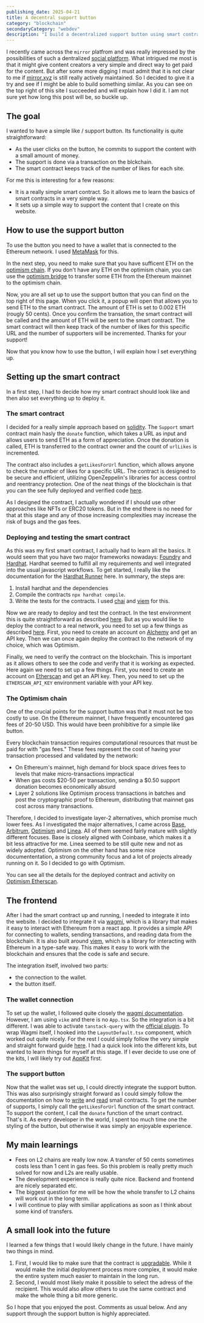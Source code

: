 ```yaml
---
publishing_date: 2025-04-21
title: A decentral support button
category: "blockchain"
secondaryCategory: "webdev"
description: "I build a decentralized support button using smart contracts for direct content monetization. Learn how blockchain enables transparent micro-payments without platform intermediaries."
---
```


I recently came across the `mirror` platfrom and was really impressed by the possibilities of such a dentralized [social platform](4). What intrigued me most is that it might give content creators a very simple and direct way to get paid for the content. But after some more digging I must admit that it is not clear to me if [mirror.xyz](https://mirror.xyz/) is still really actively maintained. So I decided to give it a try and see if I might be able to build something similar. As you can see on the top right of this site I succeeded and will explain how I did it. I am not sure yet how long this post will be, so buckle up.

## The goal

I wanted to have a simple like / support button. Its functionality is quite straightforward:

- As the user clicks on the button, he commits to support the content with a small amount of money.
- The support is done via a transaction on the blckchain.
- The smart contract keeps track of the number of likes for each site.

For me this is interesting for a few reasons:

- It is a really simple smart contract. So it allows me to learn the basics of smart contracts in a very simple way.
- It sets up a simple way to support the content that I create on this website.

## How to use the support button

To use the button you need to have a wallet that is connected to the Ethereum network. I used [MetaMask](https://metamask.io/) for this.

In the next step, you need to make sure that you have sufficent ETH on the [optimism chain](https://www.optimism.io). If you don't have any ETH on the optimism chain, you can use the [optimism bridge](https://app.optimism.io/bridge) to transfer some ETH from the Ethereum mainnet to the optimism chain.

Now, you are all set up to use the support button that you can find on the top right of this page. When you click it, a popup will open that allows you to send ETH to the smart contract. The amount of ETH is set to 0.002 ETH (rougly 50 cents). Once you confirm the transation, the smart contract will be called and the amount of ETH will be sent to the smart contract. The smart contract will then keep track of the number of likes for this specific URL and the number of supporters will be incremented. Thanks for your support!

Now that you know how to use the button, I will explain how I set everything up.

## Setting up the smart contract

In a first step, I had to decide how my smart contract should look like and then also set everything up to deploy it.

### The smart contract

I decided for a really simple approach based on [solidity](https://soliditylang.org/). The `Support` smart contract main hasly the `donate` function, which takes a URL as input and allows users to send ETH as a form of appreciation. Once the donation is called, ETH is transferred to the contract owner and the count of `urlLikes` is incremented.

The contract also includes a `getLikesForUrl` function, which allows anyone to check the number of likes for a specific URL. The contract is designed to be secure and efficient, utilizing OpenZeppelin's libraries for access control and reentrancy protection. One of the neat things of the blockchain is that you can the see fully deployed and verified code [here](https://optimistic.etherscan.io/address/0x314b07fbd33a7343479e99e6682d5ee1da7f17c1#code#F1#L1).

As I designed the contract, I actually wondered if I should use other approaches like NFTs or ERC20 tokens. But in the end there is no need for that at this stage and any of those increasing complexities may increase the risk of bugs and the gas fees.

### Deploying and testing the smart contract

As this was my first smart contract, I actually had to learn all the basics. It would seem that you have two major frameworks nowadays: [Foundry](https://book.getfoundry.sh/) and [Hardhat](https://hardhat.org/). Hardhat seemed to fulfill all my requirements and well integrated into the usual javascript workflows. To get started, I really like the documentation for the [Hardhat Runner](https://hardhat.org/hardhat-runner/docs/guides/compile-contracts) here. In summary, the steps are:

1. Install hardhat and the dependencies
2. Compile the contracts `npx hardhat compile`.
3. Write the tests for the contracts. I used [chai](https://www.chaijs.com/) and [viem](https://hardhat.org/hardhat-runner/docs/advanced/using-viem) for this.

Now we are ready to deploy and test the contract. In the test environment this is quite straightforward as described [here](https://hardhat.org/hardhat-runner/docs/guides/deploying). But as you would like to deploy the contract to a real network, you need to set up a few things as described [here](https://hardhat.org/hardhat-runner/docs/guides/verifying). First, you need to create an account on [Alchemy](https://www.alchemy.com/) and get an API key. Then we can once again deploy the contract to the network of my choice, which was Optimism.

Finally, we need to verify the contract on the blockchain. This is important as it allows others to see the code and verify that it is working as expected. Here again we need to set up a few things. First, you need to create an account on [Etherscan](https://etherscan.io/) and get an API key. Then, you need to set up the `ETHERSCAN_API_KEY` environment variable with your API key.

### The Optimism chain

One of the crucial points for the support button was that it must not be too costly to use. On the Ethereum mainnet, I have frequently encountered gas fees of 20-50 USD. This would have been prohibitive for a simple like button.

Every blockchain transaction requires computational resources that must be paid for with "gas fees." These fees represent the cost of having your transaction processed and validated by the network:

- On Ethereum's mainnet, high demand for block space drives fees to levels that make micro-transactions impractical
- When gas costs $20-50 per transaction, sending a $0.50 support donation becomes economically absurd
- Layer 2 solutions like Optimism process transactions in batches and post the cryptographic proof to Ethereum, distributing that mainnet gas cost across many transactions.

Therefore, I decided to investigate layer-2 alternatives, which promise much lower fees. As I investigated the major alternatives, I came across [Base](https://www.base.org/), [Arbitrum](https://arbitrum.io/), [Optimism](https://www.optimism.io/) and [Linea](https://linea.build/). All of them seemed fairly mature with slightly different focuses. Base is closely aligned with Coinbase, which makes it a bit less attractive for me. Linea seemed to be still quite new and not as widely adopted. Optimism on the other hand has some nice documententation, a strong community focus and a lot of projects already running on it. So I decided to go with Optimism.

You can see all the details for the deployed contract and activity on [Optimism Etherscan](https://optimistic.etherscan.io/address/0x314b07fbd33a7343479e99e6682d5ee1da7f17c1).

## The frontend

After I had the smart contract up and running, I needed to integrate it into the website. I decided to integrate it via [wagmi](https://wagmi.sh/), which is a library that makes it easy to interact with Ethereum from a react app. It provides a simple API for connecting to wallets, sending transactions, and reading data from the blockchain. It is also built around [viem](https://viem.sh/), which is a library for interacting with Ethereum in a type-safe way. This makes it easy to work with the blockchain and ensures that the code is safe and secure.

The integration itself, involved two parts:

- the connection to the wallet.
- the button itself.

### The wallet connection

To set up the wallet, I followed quite closely the [wagmi documentation](https://wagmi.sh/react/getting-started). However, I am using `vike` and there is no `App.tsx`. So the integration is a bit different. I was able to activate `tanstack-query` with the [official plugin](https://vike.dev/tanstack-query). To wrap Wagmi itself, I hooked into the `LayoutDefault.tsx` component, which worked out quite nicely. For the rest I could simply follow the very simple and straight forward guide [here](https://wagmi.sh/react/guides/connect-wallet). I had a quick look into the different kits, but wanted to learn things for myself at this stage. If I ever decide to use one of the kits, I will likely try out [AppKit](https://appkit.dev/) first.

### The support button

Now that the wallet was set up, I could directly integrate the support button. This was also surprisingly straight forward as I could simply follow the documentation on how to [write](https://wagmi.sh/react/guides/write-to-contract) and [read](https://wagmi.sh/react/guides/read-from-contract) small contracts. To get the number of supports, I simply call the `getLikesForUrl` function of the smart contract. To support the content, I call the `donate` function of the smart contract. That's it. As every developer in the world, I spent too much time one the styling of the button, but otherwise it was simply an enjoyable experience.

## My main learnings

- Fees on L2 chains are really low now. A transfer of 50 cents sometimes costs less than 1 cent in gas fees. So this problem is really pretty much solved for now and L2s are really usable.
- The development experience is really quite nice. Backend and frontend are nicely separated etc.
- The biggest question for me will be how the whole transfer to L2 chains will work out in the long term.
- I will continue to play with similiar applications as soon as I think about some kind of transfers.

## A small look into the future

I learned a few things that I would likely change in the future. I have mainly two things in mind.

1. First, I would like to make sure that the contract is [upgradable](https://docs.openzeppelin.com/upgrades-plugins/writing-upgradeable). While it would make the initial deployment process more complex, it would make the entire system much easier to maintain in the long run.
2. Second, I would most likely make it possible to select the adress of the recipient. This would also allow others to use the same contract and make the whole thing a bit more generic.

So I hope that you enjoyed the post. Comments as usual below. And any support through the support button is highly appreciated.
